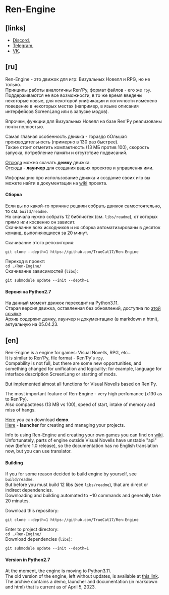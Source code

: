 # Ren-Engine

## \[links]

* [Discord](discord.gg/DBagjrCWVp),
* [Telegram](t.me/ren_engine),
* [VK](vk.com/ren_engine).



## \[ru]

Ren-Engine - это движок для игр: Визуальных Новелл и RPG, но не только.  
Принципы работы аналогичны Ren'Py, формат файлов - его же `rpy`.  
Поддерживаются не все возможности, в то же время введены некоторые новые, для некоторой унификации и логичности
изменено поведение в некоторых местах (например, в языке описания интерфейсов ScreenLang или в запуске модов).

Впрочем, функции для Визуальных Новелл на базе Ren'Py реализованы почти полностью.

Самая главная особенность движка - гораздо бОльшая производительность (примерно в 130 раз быстрее).  
Также стоит отметить компактность (13 МБ против 100), скорость запуска, потребление памяти и отсутствие подвисаний.

[Отсюда](https://drive.google.com/open?id=1TUzhBevm2dRokaPw19rMbAauXFzuxjLh)
можно скачать **демку** движка.  
[Отсюда](https://drive.google.com/file/d/1f7fbKDHxvXlO6R2Gy__r4M44ZiTt1rZR/view)
\- **лаунчер** для создания ваших проектов и управления ими.

Информацию про использование движка и создание своих игр вы можете найти в документации на
[wiki](https://github.com/TrueCat17/Ren-Engine/wiki)
проекта.

#### Сборка
Если вы по какой-то причине решили собрать движок самостоятельно, то см. `build/readme`.  
Но сначала нужно собрать 12 библиотек (см. `libs/readme`), от которых прямо или косвенно он зависит.  
Скачивание всех исходников и их сборка автоматизированы в десяток команд, выполняющиеся за 20 минут.

Скачивание этого репозитория:
```
git clone --depth=1 https://github.com/TrueCat17/Ren-Engine
```
Переход в проект:  
`cd ./Ren-Engine/`  
Скачивание зависимостей (`libs`):
```
git submodule update --init --depth=1
```

#### Версия на Python2.7

На данный момент движок переходит на Python3.11.  
Старая версия движка, оставленная без обновлений, доступна по
[этой ссылке](https://drive.google.com/file/d/15Ryxox5hGL6_bEt7WgXAVHPKENhuNV78/view).  
Архив содержит демку, лаунчер и документацию (в markdown и html), актуальную на 05.04.23.



## \[en]

Ren-Engine is a engine for games: Visual Novells, RPG, etc...   
It is similar to Ren'Py, file format - Ren'Py's `rpy`.  
Compability is not full, but there are some new opportunities, and something changed for unification and logicality:
for example, language for interface description ScreenLang or starting of mods.

But implemented almost all functions for Visual Novells based on Ren'Py.

The most important feature of Ren-Engine - very high perfomance (x130 as to Ren'Py).  
Also compactness (13 MB vs 100), speed of start, intake of memory and miss of hangs.

[Here](https://drive.google.com/open?id=1TUzhBevm2dRokaPw19rMbAauXFzuxjLh)
you can download **demo**.  
[Here](https://drive.google.com/file/d/1f7fbKDHxvXlO6R2Gy__r4M44ZiTt1rZR/view)
\- **launcher** for creating and managing your projects.

Info to using Ren-Engine and creating your own games you can find on
[wiki](https://github.com/TrueCat17/Ren-Engine/wiki).  
Unfortunately, parts of engine outside Visual Novells have unstable "api" now (before 1.0 release),
so the documentation has no English translation now, but you can use translator.

#### Building
If you for some reason decided to build engine by yourself, see `build/readme`.  
But before you must build 12 libs (see `libs/readme`), that are direct or indirect dependencies.  
Downloading and building automated to ~10 commands and generally take 20 minutes.

Download this repository:
```
git clone --depth=1 https://github.com/TrueCat17/Ren-Engine
```
Enter to project directory:  
`cd ./Ren-Engine/`  
Download dependencies (`libs`):
```
git submodule update --init --depth=1
```

#### Version in Python2.7

At the moment, the engine is moving to Python3.11.  
The old version of the engine, left without updates, is available at
[this link](https://drive.google.com/file/d/15Ryxox5hGL6_bEt7WgXAVHPKENhuNV78/view).  
The archive contains a demo, launcher and documentation (in markdown and html) that is current as of April 5, 2023.
